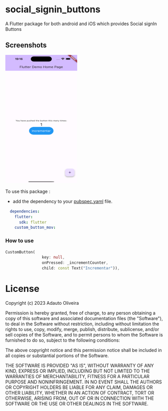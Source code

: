# social_signin_buttons

A Flutter package for both android and iOS which provides Social signIn Buttons

## Screenshots

<img src="https://github.com/adautooli/custom_button_mov/blob/main/screenshots/ss1.png" height="400em" width="225em" />

To use this package :

* add the dependency to your [pubspec.yaml](https://github.com/adautooli/custom_button_mov/blob/main/pubspec.yaml) file.

```yaml
  dependencies:
    flutter:
      sdk: flutter
    custom_button_mov:
```

### How to use

```dart
CustomButton(
                key: null,
                onPressed: _incrementCounter,
                child: const Text("Incrementar")),

```

# License
Copyright (c) 2023 Adauto Oliveira

Permission is hereby granted, free of charge, to any person obtaining a copy
of this software and associated documentation files (the "Software"), to deal
in the Software without restriction, including without limitation the rights
to use, copy, modify, merge, publish, distribute, sublicense, and/or sell
copies of the Software, and to permit persons to whom the Software is
furnished to do so, subject to the following conditions:

The above copyright notice and this permission notice shall be included in all
copies or substantial portions of the Software.

THE SOFTWARE IS PROVIDED "AS IS", WITHOUT WARRANTY OF ANY KIND, EXPRESS OR
IMPLIED, INCLUDING BUT NOT LIMITED TO THE WARRANTIES OF MERCHANTABILITY,
FITNESS FOR A PARTICULAR PURPOSE AND NONINFRINGEMENT. IN NO EVENT SHALL THE
AUTHORS OR COPYRIGHT HOLDERS BE LIABLE FOR ANY CLAIM, DAMAGES OR OTHER
LIABILITY, WHETHER IN AN ACTION OF CONTRACT, TORT OR OTHERWISE, ARISING FROM,
OUT OF OR IN CONNECTION WITH THE SOFTWARE OR THE USE OR OTHER DEALINGS IN THE
SOFTWARE.


